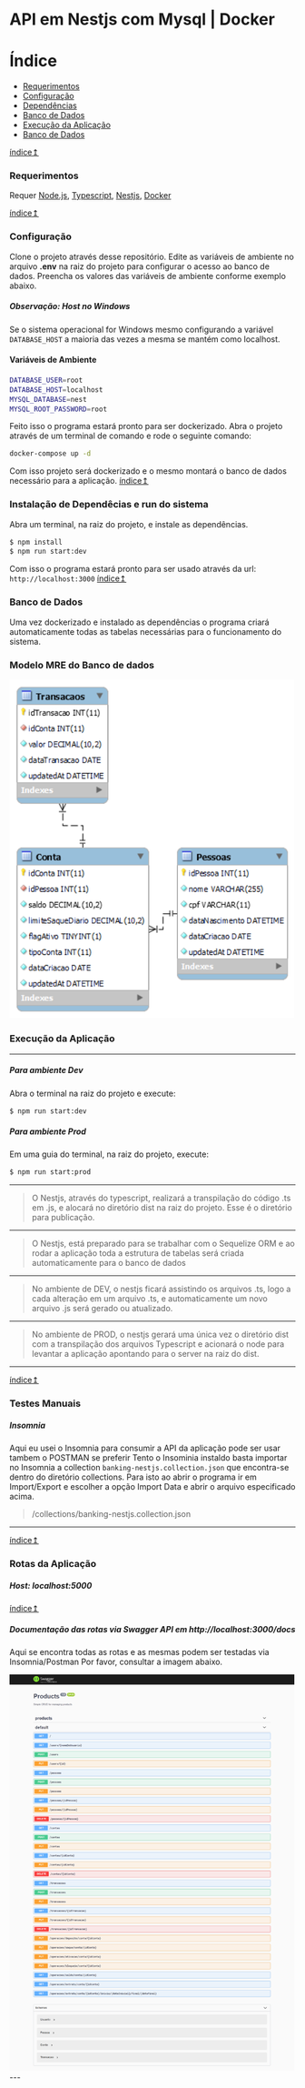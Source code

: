# API em Nestjs com Mysql | Docker

# <a name="indice"><a/> Índice
- [Requerimentos](#requerimentos)
- [Configuração](#configuracao)
- [Dependências](#dependencias)
- [Banco de Dados](#banco)
- [Execução da Aplicação](#execucao-app)
- [Banco de Dados](#banco)


[índice&#8613;](#indice)
### <a name="requerimentos"><a/>Requerimentos  

Requer [Node.js](https://nodejs.org/), [Typescript](https://www.typescriptlang.org/), [Nestjs](https://nestjs.com/), [Docker](https://www.docker.com/)

[índice&#8613;](#indice)
### <a name="configuracao"><a/> Configuração
Clone o projeto através desse repositório.
Edite as variáveis de ambiente no arquivo **.env** na raiz do projeto para configurar o acesso ao banco de dados.
Preencha os valores das variáveis de ambiente conforme exemplo abaixo.
##### Observação: Host no Windows
Se o sistema operacional for Windows mesmo configurando a variável ``` DATABASE_HOST ``` a maioria das vezes a mesma se mantém como localhost.

#### Variáveis de Ambiente
```sh
DATABASE_USER=root
DATABASE_HOST=localhost
MYSQL_DATABASE=nest
MYSQL_ROOT_PASSWORD=root
```
Feito isso o programa estará pronto para ser dockerizado.
Abra o projeto através de um terminal de comando e rode o seguinte comando:

```sh
docker-compose up -d
```
Com isso projeto será dockerizado e o mesmo montará o banco de dados necessário para a aplicação.
[índice&#8613;](#indice)

###  <a name="configuracao"><a/>Instalação de Dependêcias e run do sistema
Abra um terminal, na raiz do projeto, e instale as dependências. 
```sh
$ npm install
$ npm run start:dev
```
Com isso o programa estará pronto para ser usado através da url: ``` http://localhost:3000 ```
[índice&#8613;](#indice)

###  <a name="banco"><a/>Banco de Dados
Uma vez dockerizado e instalado as dependências o programa criará automaticamente todas as tabelas necessárias para o funcionamento do sistema.
### Modelo MRE do Banco de dados
<img width="502" alt="Swagger API" src="mre.png">

###  <a name="execucao-app"><a/>Execução da Aplicação
---
##### Para ambiente Dev
Abra o terminal na raiz do projeto e execute:
```sh
$ npm run start:dev 
```

##### Para ambiente Prod
Em uma guia do terminal, na raiz do projeto, execute:
```sh
$ npm run start:prod 
```
----
 >O Nestjs, através do typescript, realizará a transpilação do código .ts em .js, e alocará no diretório dist na raiz do projeto. Esse é o diretório para publicação.
 ----
 >O Nestjs, está preparado para se trabalhar com o Sequelize ORM e ao rodar a aplicação toda a estrutura de tabelas será criada automaticamente para o banco de dados
 ----
 >No ambiente de DEV, o nestjs ficará assistindo os arquivos .ts, logo a cada alteração em um arquivo .ts, e automaticamente um novo arquivo .js será gerado ou atualizado.
 ----
 >No ambiente de PROD, o nestjs gerará uma única vez o diretório dist com a transpilação dos arquivos Typescript e acionará o node para levantar a aplicação apontando para o server na raiz do dist.
---
 [índice&#8613;](#indice)
 
 ###  <a name="testes-manuais"><a/>Testes Manuais
 ##### Insomnia
 Aqui eu usei o Insomnia para consumir a API da aplicação pode ser usar tambem o POSTMAN se preferir
 Tento o Insominia instaldo basta importar no Insomnia a collection ``` banking-nestjs.collection.json ``` que encontra-se dentro do diretório collections.
 Para isto ao abrir o programa ir em Import/Export e escolher a opção Import Data e abrir o arquivo especificado acima.

 >/collections/banking-nestjs.collection.json
 ---
 [índice&#8613;](#indice)
 ### <a name="rotas-app"><a/> Rotas da Aplicação
 ##### Host: localhost:5000
 
 [índice&#8613;](#indice)

 ##### Documentação das rotas via Swagger API em http://localhost:3000/docs 
 Aqui se encontra todas as rotas e as mesmas podem ser testadas via Insomnia/Postman
 Por favor, consultar a imagem abaixo.

<img width="502" alt="Swagger API" src="swagger.png">
 ---
